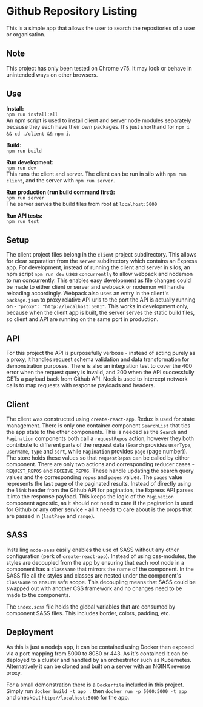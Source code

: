 # Github Repository Listing

This is a simple app that allows the user to search the repositories of a user or organisation.

## Note

This project has only been tested on Chrome v75. It may look or behave in unintended ways on other browsers.

## Use

**Install:**  
`npm run install:all`  
An npm script is used to install client and server node modules separately because they each have their own packages. It's just shorthand for `npm i && cd ./client && npm i`.

**Build:**  
`npm run build`  

**Run development:**  
`npm run dev`  
This runs the client and server. The client can be run in silo with `npm run client`, and the server with `npm run server`.

**Run production (run build command first):**  
`npm run server`  
The server serves the build files from root at `localhost:5000`

**Run API tests:**  
`npm run test`

## Setup

The client project files belong in the `client` project subdirectory. This allows for clear separation from the `server` subdirectory which contains an Express app. For development, instead of running the client and server in silos, an npm script `npm run dev` uses `concurrently` to allow webpack and nodemon to run concurrently. This enables easy development as file changes could be made to either client or server and webpack or nodemon will handle reloading accordingly. Webpack also uses an entry in the client's `package.json` to proxy relative API urls to the port the API is actually running on - `"proxy": "http://localhost:5001"`. This works in development only, because when the client app is built, the server serves the static build files, so client and API are running on the same port in production.

## API

For this project the API is purposefully verbose - instead of acting purely as a proxy, it handles request schema validation and data transformation for demonstration purposes. There is also an integration test to cover the 400 error when the request query is invalid, and 200 when the API successfully GETs a payload back from Github API. Nock is used to intercept network calls to map requests with response payloads and headers.

## Client

The client was constructed using `create-react-app`. Redux is used for state management. There is only one container component `SearchList` that ties the app state to the other components. This is needed as the `Search` and `Pagination` components both call a `requestRepos` action, however they both contribute to different parts of the request data (`Search` provides `userType`, `userName`, `type` and `sort`, while `Pagination` provides `page` (page number)). The store holds these values so that `requestRepos` can be called by either component. There are only two actions and corresponding reducer cases - `REQUEST_REPOS` and `RECEIVE_REPOS`. These handle updating the search query values and the corresponding `repos` and `pages` values. The `pages` value represents the last page of the paginated results. Instead of directly using the `link` header from the Github API for pagination, the Express API parses it into the response payload. This keeps the logic of the `Pagination` component agnostic, as it should not need to care if the pagination is used for Github or any other service - all it needs to care about is the props that are passed in (`lastPage` and `range`).

## SASS

Installing `node-sass` easily enables the use of SASS without any other configuration (perk of `create-react-app`). Instead of using css-modules, the styles are decoupled from the app by ensuring that each root node in a component has a `className` that mirrors the name of the component. In the SASS file all the styles and classes are nested under the component's `className` to ensure safe scope. This decoupling means that SASS could be swapped out with another CSS framework and no changes need to be made to the components.  

The `index.scss` file holds the global variables that are consumed by component SASS files. This includes border, colors, padding, etc.

## Deployment

As this is just a nodejs app, it can be contained using Docker then exposed via a port mapping from 5000 to 8080 or 443. As it's contained it can be deployed to a cluster and handled by an orchestrator such as Kubernetes. Alternatively it can be cloned and built on a server with an NGINX reverse proxy.

For a small demonstration there is a `Dockerfile` included in this project. Simply run `docker build -t app .` then `docker run -p 5000:5000 -t app` and checkout `http://localhost:5000` for the app.